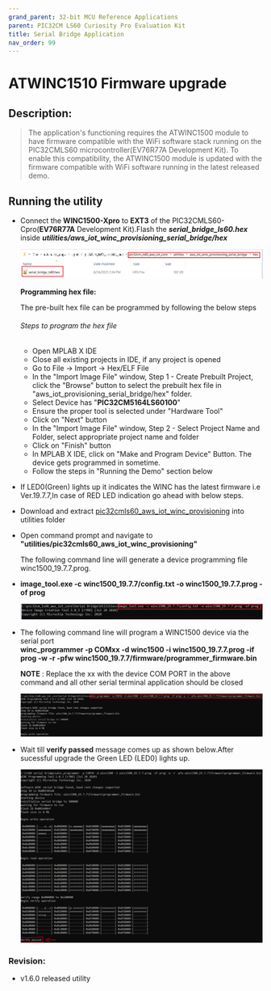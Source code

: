 ```yaml
---
grand_parent: 32-bit MCU Reference Applications
parent: PIC32CM LS60 Curiosity Pro Evaluation Kit  
title: Serial Bridge Application  
nav_order: 99
---
```



# ATWINC1510 Firmware upgrade

## Description:

> The application's functioning requires the ATWINC1500 module to have firmware compatible with the WiFi software stack running on the PIC32CMLS60 microcontroller(EV76R77A Development Kit). To enable this compatibility, the  ATWINC1500 module is updated with the firmware compatible with WiFi software running in the latest released demo.  

## Running the utility

- Connect the **WINC1500-Xpro** to **EXT3** of the PIC32CMLS60-Cpro(**EV76R77A** Development Kit).Flash the ***serial_bridge_ls60.hex*** inside ***utilities/aws_iot_winc_provisioning_serial_bridge/hex***
  
  <img title="" src="./images/sb3.PNG" alt="">
  
  **Programming hex file:**
  
  The pre-built hex file can be programmed by following the below steps
  
  ###### Steps to program the hex file
  
  - Open MPLAB X IDE
  - Close all existing projects in IDE, if any project is opened
  - Go to File -> Import -> Hex/ELF File
  - In the "Import Image File" window, Step 1 - Create Prebuilt Project, click the "Browse" button to select the prebuilt hex file in "aws_iot_provisioning_serial_bridge/hex" folder.
  - Select Device has "**PIC32CM5164LS60100**"
  - Ensure the proper tool is selected under "Hardware Tool"
  - Click on "Next" button
  - In the "Import Image File" window, Step 2 - Select Project Name and Folder, select appropriate project name and folder
  - Click on "Finish" button
  - In MPLAB X IDE, click on "Make and Program Device" Button. The device gets programmed in sometime.
  - Follow the steps in "Running the Demo" section below

- If LED0(Green) lights up it indicates the WINC has the latest firmware i.e Ver.19.7.7,In case of RED LED indication go ahead with below steps.

- Download and extract [pic32cmls60_aws_iot_winc_provisioning](https://github.com/Microchip-MPLAB-Harmony/reference_apps/releases/latest/download/pic32cmls60_aws_iot_winc_provisioning.zip ) into utilities folder

- Open command prompt and navigate to **"utilities/pic32cmls60_aws_iot_winc_provisioning"**
  
  The following command line will generate a device programming file winc1500_19.7.7.prog.

- **image_tool.exe -c winc1500_19.7.7/config.txt -o winc1500_19.7.7.prog -of prog**  
  
  <img src = "./images/sb4.png">

- The following command line will program a WINC1500 device via the serial port   
    **winc_programmer -p COMxx -d winc1500 -i winc1500_19.7.7.prog -if prog -w -r -pfw winc1500_19.7.7/firmware/programmer_firmware.bin**
  
    **NOTE** : Replace the xx with the device COM PORT in the above command and all    other serial terminal application should be closed
  
  <img src = "./images/sb5.png">

- Wait till **verify passed** message comes up as shown below.After sucessful upgrade the Green LED (LED0) lights up.
  
  <img src = "./images/Verifiy complete.PNG">

### Revision:

- v1.6.0 released utility
